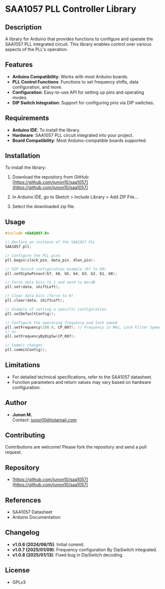 # SAA1057 PLL Controller Library

## Description

A library for Arduino that provides functions to configure and operate the SAA1057 PLL integrated circuit. This library enables control over various aspects of the PLL's operation.

## Features

- **Arduino Compatibility**: Works with most Arduino boards.
- **PLL Control Functions**: Functions to set frequency shifts, data configuration, and more.
- **Configuration**: Easy-to-use API for setting up pins and operating modes.
- **DIP Switch Integration**: Support for configuring pins via DIP switches.

## Requirements

- **Arduino IDE**: To install the library.
- **Hardware**: SAA1057 PLL circuit integrated into your project.
- **Board Compatibility**: Most Arduino-compatible boards supported.

## Installation

To install the library:

1. Download the repository from GitHub:
   [https://github.com/junon10/saa1057](https://github.com/junon10/saa1057)

2. In Arduino IDE, go to Sketch > Include Library > Add ZIP File...

3. Select the downloaded zip file.

## Usage

```c++
#include <SAA1057.h>

// Declare an instance of the SAA1057 PLL
SAA1057 pll;

// Configure the PLL pins
pll.begin(clock_pin, data_pin, dlen_pin);

// DIP Switch configuration example (b7 to b0)
pll.setDipSwPinout(b7, b6, b5, b4, b3, b2, b1, b0);

// Force data bits to 1 and send to WordB
pll.set(data, shiftLeft);

// Clear data bits (force to 0)
pll.clear(data, shiftLeft);

// Example of setting a specific configuration
pll.setDefaultConfig();

// Configure the operating frequency and lock speed
pll.setFrequency(108.0, CP_007); // Frequency in MHz, Lock Filter Speed (current)
// or
pll.setFrequencyByDipSw(CP_007);

// Commit changes
pll.commitConfig();
```

## Limitations

- For detailed technical specifications, refer to the SAA1057 datasheet.
- Function parameters and return values may vary based on hardware configuration.

## Author

- **Junon M.**  
  Contact: [junon10@tutamail.com](mailto:junon10@tutamail.com)

## Contributing

Contributions are welcome! Please fork the repository and send a pull request.

## Repository

- [https://github.com/junon10/saa1057](https://github.com/junon10/saa1057)

## References

- SAA1057 Datasheet
- Arduino Documentation

## Changelog

- **v1.0.6 (2024/06/15)**: Initial commit.
- **v1.0.7 (2025/01/09)**: Frequency configuration By DipSwitch integrated.
- **v1.0.8 (2025/01/13)**: Fixed bug in DipSwitch decoding.

## License

- GPLv3


